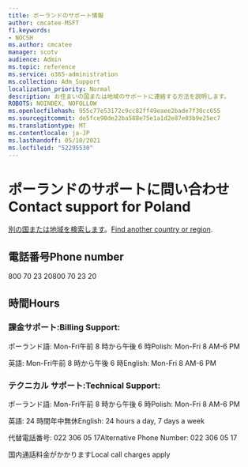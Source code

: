 ```yaml
---
title: ポーランドのサポート情報
author: cmcatee-MSFT
f1.keywords:
- NOCSH
ms.author: cmcatee
manager: scotv
audience: Admin
ms.topic: reference
ms.service: o365-administration
ms.collection: Adm_Support
localization_priority: Normal
description: お住まいの国または地域のサポートに連絡する方法を説明します。
ROBOTS: NOINDEX, NOFOLLOW
ms.openlocfilehash: 955c77e53172c9cc82ff49eaee2bade7f30cc655
ms.sourcegitcommit: de5fce90de22ba588e75e1a1d2e87e03b9e25ec7
ms.translationtype: MT
ms.contentlocale: ja-JP
ms.lasthandoff: 05/10/2021
ms.locfileid: "52295530"
---
```

# <a name="contact-support-for-poland"></a><span data-ttu-id="eb469-103">ポーランドのサポートに問い合わせ</span><span class="sxs-lookup"><span data-stu-id="eb469-103">Contact support for Poland</span></span>

<span data-ttu-id="eb469-104">[別の国または地域を検索します](../../business-video/get-help-support.md)。</span><span class="sxs-lookup"><span data-stu-id="eb469-104">[Find another country or region](../../business-video/get-help-support.md).</span></span>

## <a name="phone-number"></a><span data-ttu-id="eb469-105">電話番号</span><span class="sxs-lookup"><span data-stu-id="eb469-105">Phone number</span></span>
<span data-ttu-id="eb469-106">800 70 23 20</span><span class="sxs-lookup"><span data-stu-id="eb469-106">800 70 23 20</span></span>

## <a name="hours"></a><span data-ttu-id="eb469-107">時間</span><span class="sxs-lookup"><span data-stu-id="eb469-107">Hours</span></span>
### <a name="billing-support"></a><span data-ttu-id="eb469-108">課金サポート:</span><span class="sxs-lookup"><span data-stu-id="eb469-108">Billing Support:</span></span>

<span data-ttu-id="eb469-109">ポーランド語: Mon-Fri午前 8 時から午後 6 時</span><span class="sxs-lookup"><span data-stu-id="eb469-109">Polish: Mon-Fri 8 AM-6 PM</span></span>

<span data-ttu-id="eb469-110">英語: Mon-Fri午前 8 時から午後 6 時</span><span class="sxs-lookup"><span data-stu-id="eb469-110">English: Mon-Fri 8 AM-6 PM</span></span>

### <a name="technical-support"></a><span data-ttu-id="eb469-111">テクニカル サポート:</span><span class="sxs-lookup"><span data-stu-id="eb469-111">Technical Support:</span></span>

<span data-ttu-id="eb469-112">ポーランド語: Mon-Fri午前 8 時から午後 6 時</span><span class="sxs-lookup"><span data-stu-id="eb469-112">Polish: Mon-Fri 8 AM-6 PM</span></span>

<span data-ttu-id="eb469-113">英語: 24 時間年中無休</span><span class="sxs-lookup"><span data-stu-id="eb469-113">English: 24 hours a day, 7 days a week</span></span>

<span data-ttu-id="eb469-114">代替電話番号: 022 306 05 17</span><span class="sxs-lookup"><span data-stu-id="eb469-114">Alternative Phone Number: 022 306 05 17</span></span>

<span data-ttu-id="eb469-115">国内通話料金がかかります</span><span class="sxs-lookup"><span data-stu-id="eb469-115">Local call charges apply</span></span>
